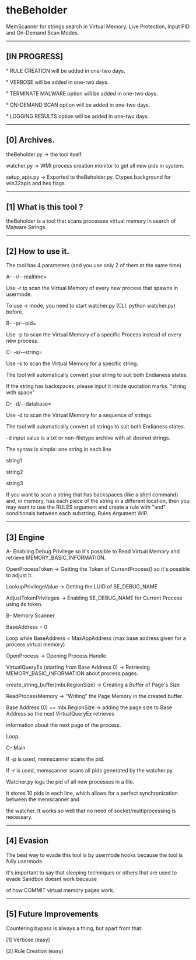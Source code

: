 # theBeholder
MemScanner for strings search in Virtual Memory. Live Protection, Input PID and On-Demand Scan Modes.

------------------------------------------------------------
[IN PROGRESS]
------------------------------------------------------------

° RULE CREATION will be added in one-two days.

° VERBOSE will be added in one-two days.

° TERMINATE MALWARE option will be added in one-two days.

° ON-DEMAND SCAN option will be added in one-two days.

° LOGGING RESULTS option will be added in one-two days.

-----------------------------------
[0] Archives.
-----------------------------------
theBeholder.py -> the tool itself.

watcher.py     -> WMI process creation monitor to get all new pids in system. 

setup_apis.py  -> Exported to theBeholder.py. Ctypes background for win32apis and hex flags.

---------------------------------------------------------------------------------------------
[1] What is this tool ?
---------------------------------------------------------------------------------------------

theBeholder is a tool that scans processes virtual memory in search of Malware Strings.

----------------------------------------------------------------------------------------------
[2] How to use it.
----------------------------------------------------------------------------------------------
The tool has 4 parameters (and you use only 2 of them at the same time)

A-   -r/--realtime= 

Use -r to scan the Virtual Memory of every new process that spawns in usermode.

To use -r mode, you need to start watcher.py (CLI: python watcher.py) before.


B-   -p/--pid= 

Use -p to scan the Virtual Memory of a specific Process instead of every new process.


C-   -s/--string=

Use -s to scan the Virtual Memory for a specific string. 

The tool will automatically convert your string to suit both Endianess states.

If the string has backspaces, please input it inside quotation marks.
"string with space"


D-   -d/--database=

Use -d to scan the Virtual Memory for a sequence of strings.

The tool will automatically convert all strings to suit both Endianess states.

-d input value is a txt or non-filetype archive with all desired strings.

The syntax is simple: one string in each line

string1

string2

string3

If you want to scan a string that has backspaces (like a shell command) and, in memory, has each piece of the string in a different location, then you may want to use the RULES argument and create a rule with "and" conditionais between each substring. Rules Argument WIP.



--------------------------------------------------------------------------------
[3] Engine
--------------------------------------------------------------------------------

A- Enabling Debug Privilege so it's possible to Read Virtual Memory and retrieve MEMORY_BASIC_INFORMATION.

OpenProcessToken -> Getting the Token of CurrentProcess() so it's possible to adjust it.

LookupPrivilegeValue -> Getting the LUID of SE_DEBUG_NAME

AdjustTokenPrivileges -> Enabling SE_DEBUG_NAME for Current Process using its token.

B- Memory Scanner

BaseAddress = 0

Loop while BaseAddress < MaxAppAddress (max base address given for a process virtual memory)

OpenProcess -> Opening Process Handle

VirtualQueryEx (starting from Base Address 0) -> Retrieving MEMORY_BASIC_INFORMATION about process pages.

create_string_buffer(mbi.RegionSize) -> Creating a Buffer of Page's Size

ReadProcessMemory -> "Writing" the Page Memory in the created buffer.

Base Address (0) += mbi.RegionSize -> adding the page size to Base Address so the next VirtualQueryEx retrieves

information about the next page of the process.

Loop.

C- Main

If -p is used, memscanner scans the pid.

If -r is used, memscanner scans all pids generated by the watcher.py.

Watcher.py logs the pid of all new processes in a file.

It stores 10 pids in each line, which allows for a perfect synchronization between the memscanner and 

the watcher. It works so well that no need of socket/multiprocessing is necessary.

-----------------------------------------------------------------------------------------------
[4] Evasion 
-----------------------------------------------------------------------------------------------

The best way to evade this tool is by usermode hooks because the tool is fully usermode.

It's important to say that sleeping techniques or others that are used to evade Sandbox doesnt work because 

of how COMMIT virtual memory pages work.

----------------------------------------------------------------------------------------------
[5] Future Improvements
----------------------------------------------------------------------------------------------

Countering bypass is always a thing, but apart from that:

[1] Verbose       (easy)

[2] Rule Creation (easy)


